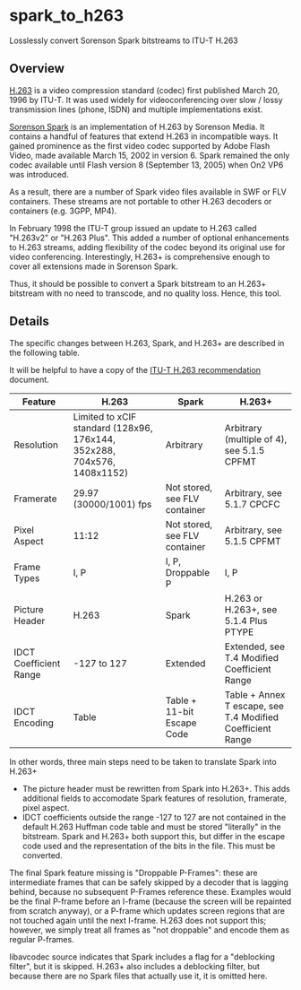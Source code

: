 # spark_to_h263
Losslessly convert Sorenson Spark bitstreams to ITU-T H.263

## Overview
[H.263](https://en.wikipedia.org/wiki/H.263) is a video compression standard (codec) first published March 20, 1996 by ITU-T.  It was used widely for videoconferencing over slow / lossy transmission lines (phone, ISDN) and multiple implementations exist.

[Sorenson Spark](https://en.wikipedia.org/wiki/Sorenson_Spark) is an implementation of H.263 by Sorenson Media.  It contains a handful of features that extend H.263 in incompatible ways.  It gained prominence as the first video codec supported by Adobe Flash Video, made available March 15, 2002 in version 6.  Spark remained the only codec available until Flash version 8 (September 13, 2005) when On2 VP6 was introduced.

As a result, there are a number of Spark video files available in SWF or FLV containers.  These streams are not portable to other H.263 decoders or containers (e.g. 3GPP, MP4).

In February 1998 the ITU-T group issued an update to H.263 called "H.263v2" or "H.263 Plus".  This added a number of optional enhancements to H.263 streams, adding flexibility of the codec beyond its original use for video conferencing.  Interestingly, H.263+ is comprehensive enough to cover all extensions made in Sorenson Spark.

Thus, it should be possible to convert a Spark bitstream to an H.263+ bitstream with no need to transcode, and no quality loss.  Hence, this tool.

## Details
The specific changes between H.263, Spark, and H.263+ are described in the following table.

It will be helpful to have a copy of the [ITU-T H.263 recommendation](https://www.itu.int/rec/T-REC-H.263/recommendation.asp?lang=en&parent=T-REC-H.263-200501-I) document.

| Feature | H.263 | Spark | H.263+ |
| ------- | ----- | ----- | ------ |
| Resolution | Limited to xCIF standard (128x96, 176x144, 352x288, 704x576, 1408x1152) | Arbitrary | Arbitrary (multiple of 4), see 5.1.5 CPFMT |
| Framerate  | 29.97 (30000/1001) fps | Not stored, see FLV container | Arbitrary, see 5.1.7 CPCFC |
| Pixel Aspect | 11:12 | Not stored, see FLV container | Arbitrary, see 5.1.5 CPFMT |
| Frame Types | I, P | I, P, Droppable P | I, P |
| Picture Header | H.263 | Spark | H.263 or H.263+, see 5.1.4 Plus PTYPE |
| IDCT Coefficient Range | -127 to 127 | Extended | Extended, see T.4 Modified Coefficient Range |
| IDCT Encoding | Table | Table + 11-bit Escape Code | Table + Annex T escape, see T.4 Modified Coefficient Range |

In other words, three main steps need to be taken to translate Spark into H.263+
* The picture header must be rewritten from Spark into H.263+.  This adds additional fields to accomodate Spark features of resolution, framerate, pixel aspect.
* IDCT coefficients outside the range -127 to 127 are not contained in the default H.263 Huffman code table and must be stored "literally" in the bitstream.  Spark and H.263+ both support this, but differ in the escape code used and the representation of the bits in the file.  This must be converted.

The final Spark feature missing is "Droppable P-Frames": these are intermediate frames that can be safely skipped by a decoder that is lagging behind, because no subsequent P-Frames reference these.  Examples would be the final P-frame before an I-frame (because the screen will be repainted from scratch anyway), or a P-frame which updates screen regions that are not touched again until the next I-frame.  H.263 does not support this; however, we simply treat all frames as "not droppable" and encode them as regular P-frames.

libavcodec source indicates that Spark includes a flag for a "deblocking filter", but it is skipped.  H.263+ also includes a deblocking filter, but because there are no Spark files that actually use it, it is omitted here.